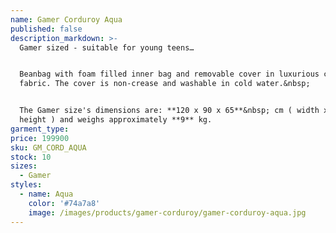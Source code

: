 ```yaml
---
name: Gamer Corduroy Aqua
published: false
description_markdown: >-
  Gamer sized - suitable for young teens…


  Beanbag with foam filled inner bag and removable cover in luxurious corduroy
  fabric. The cover is non-crease and washable in cold water.&nbsp;


  The Gamer size's dimensions are: **120 x 90 x 65**&nbsp; cm ( width x depth x
  height ) and weighs approximately **9** kg.
garment_type:
price: 199900
sku: GM_CORD_AQUA
stock: 10
sizes:
  - Gamer
styles:
  - name: Aqua
    color: '#74a7a8'
    image: /images/products/gamer-corduroy/gamer-corduroy-aqua.jpg
---
```

